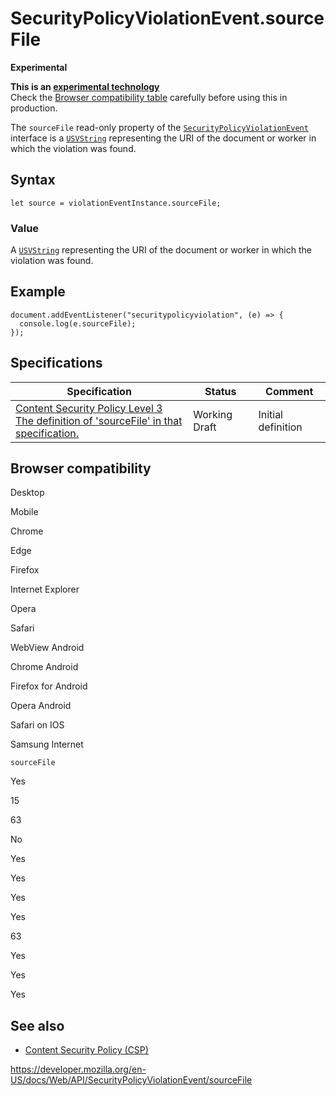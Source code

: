 SecurityPolicyViolationEvent.sourceFile
=======================================

**Experimental**

**This is an [experimental technology](https://developer.mozilla.org/en-US/docs/MDN/Guidelines/Conventions_definitions#experimental)**  
Check the [Browser compatibility table](#browser_compatibility) carefully before using this in production.

The `sourceFile` read-only property of the [`SecurityPolicyViolationEvent`](../securitypolicyviolationevent) interface is a [`USVString`](../usvstring) representing the URI of the document or worker in which the violation was found.

Syntax
------

    let source = violationEventInstance.sourceFile;

### Value

A [`USVString`](../usvstring) representing the URI of the document or worker in which the violation was found.

Example
-------

    document.addEventListener("securitypolicyviolation", (e) => {
      console.log(e.sourceFile);
    });

Specifications
--------------

<table><thead><tr class="header"><th>Specification</th><th>Status</th><th>Comment</th></tr></thead><tbody><tr class="odd"><td><a href="https://w3c.github.io/webappsec-csp/#dom-securitypolicyviolationevent-sourcefile">Content Security Policy Level 3<br />
<span class="small">The definition of 'sourceFile' in that specification.</span></a></td><td><span class="spec-wd">Working Draft</span></td><td>Initial definition</td></tr></tbody></table>

Browser compatibility
---------------------

Desktop

Mobile

Chrome

Edge

Firefox

Internet Explorer

Opera

Safari

WebView Android

Chrome Android

Firefox for Android

Opera Android

Safari on IOS

Samsung Internet

`sourceFile`

Yes

15

63

No

Yes

Yes

Yes

Yes

63

Yes

Yes

Yes

See also
--------

-   [Content Security Policy (CSP)](https://developer.mozilla.org/en-US/docs/Web/HTTP/CSP)

<a href="https://developer.mozilla.org/en-US/docs/Web/API/SecurityPolicyViolationEvent/sourceFile" class="_attribution-link">https://developer.mozilla.org/en-US/docs/Web/API/SecurityPolicyViolationEvent/sourceFile</a>
